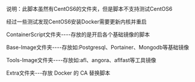 说明：此脚本虽然有CentOS6的文件夹，但是脚本不支持测试CentOS6

经过一些测试发现CentOS6安装Docker需要更新内核并重启


ContainerScript文件夹----存放的是开启各个基础镜像的脚本

Base-Image文件夹----存放如:Postgresql、Portainer、Mongodb等基础镜像

Tools-Image文件夹----存放如:afl、angora、aflfast等工具镜像


Extra文件夹---存放 Docker 的 CA 替换脚本